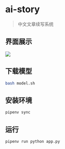 # ai-story
> 中文文章续写系统

## 界面展示
![](https://user-images.githubusercontent.com/76218469/190095043-63e4c8e5-5dc1-49a3-a200-a710e3a8c5bd.png)


## 下载模型
```sh
bash model.sh
```

## 安装环境
```sh
pipenv sync
```

## 运行
```py
pipenv run python app.py
```
